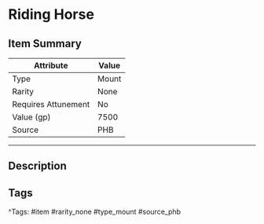 # Riding Horse

## Item Summary

| Attribute            | Value                        |
|----------------------|------------------------------|
| Type                 | Mount |
| Rarity               | None             |
| Requires Attunement  | No                |
| Value (gp)           | 7500    |
| Source               | PHB |

---

## Description



## Tags

^Tags: #item #rarity_none #type_mount #source_phb